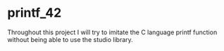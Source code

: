 # printf_42
Throughout this project I will try to imitate the C language printf function without being able to use the studio library. 
